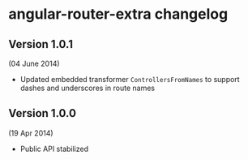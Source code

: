 # angular-router-extra changelog

## Version 1.0.1
(04 June 2014)

- Updated embedded transformer `ControllersFromNames` to support dashes and underscores in route names

## Version 1.0.0
(19 Apr 2014)

- Public API stabilized
